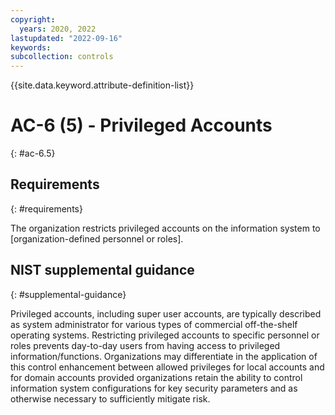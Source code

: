 ```yaml
---
copyright:
  years: 2020, 2022
lastupdated: "2022-09-16"
keywords: 
subcollection: controls
---
```


{{site.data.keyword.attribute-definition-list}}

# AC-6 (5) - Privileged Accounts
{: #ac-6.5}

## Requirements
{: #requirements}

The organization restricts privileged accounts on the information system to [organization-defined personnel or roles].

## NIST supplemental guidance
{: #supplemental-guidance}

Privileged accounts, including super user accounts, are typically described as system administrator for various types of commercial off-the-shelf operating systems. Restricting privileged accounts to specific personnel or roles prevents day-to-day users from having access to privileged information/functions. Organizations may differentiate in the application of this control enhancement between allowed privileges for local accounts and for domain accounts provided organizations retain the ability to control information system configurations for key security parameters and as otherwise necessary to sufficiently mitigate risk.


